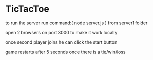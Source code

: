 # TicTacToe
to run the server run command:(  node server.js ) from server1 folder

open 2 browsers on port 3000 to make it work locally

once second player joins he can click the start button

game restarts after 5 seconds once there is a tie/win/loss
